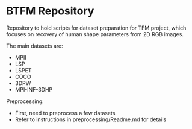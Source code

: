 # BTFM Repository
Repository to hold scripts for dataset preparation for TFM project, which focuses on recovery of human shape parameters from 2D RGB images.

The main datasets are:
 * MPII
 * LSP
 * LSPET
 * COCO
 * 3DPW
 * MPI-INF-3DHP

Preprocessing:
 * First, need to preprocess a few datasets
 * Refer to instructions in preprocessing/Readme.md for details
